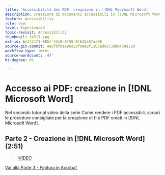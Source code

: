 ```yaml
---
title: 'Accessibilità dei PDF: creazione in [!DNL Microsoft Word]'
description: Creazione di documenti accessibili in [!DNL Microsoft Word]
feature: Accessibility
role: User
level: Experienced
topic-revisit: Accessibility
thumbnail: 34513.jpg
exl-id: 6e1f2471-085f-4510-8f59-0f635367aa98
source-git-commit: 4e6fbf91e96d26f9ee8f1105ad68738b9450a32d
workflow-type: tm+mt
source-wordcount: '47'
ht-degree: 0%

---
```


# Accesso ai PDF: creazione in [!DNL Microsoft Word]

Nel secondo tutorial video della serie Come rendere i PDF accessibili, scopri le procedure consigliate per la creazione di file PDF creati in [!DNL Microsoft Word].

## Parte 2 - Creazione in [!DNL Microsoft Word] (2:51)

>[!VIDEO](https://video.tv.adobe.com/v/34513?quality=12&learn=on&hidetitle=true)

[Vai alla Parte 3 - Finitura in Acrobat](finishing-in-acrobat.md)